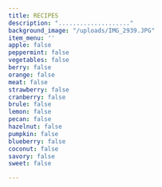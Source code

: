 ```yaml
---
title: RECIPES
description: "...................."
background_image: "/uploads/IMG_2939.JPG"
item_menu: ''
apple: false
peppermint: false
vegetables: false
berry: false
orange: false
meat: false
strawberry: false
cranberry: false
brule: false
lemon: false
pecan: false
hazelnut: false
pumpkin: false
blueberry: false
coconut: false
savory: false
sweet: false

---
```

